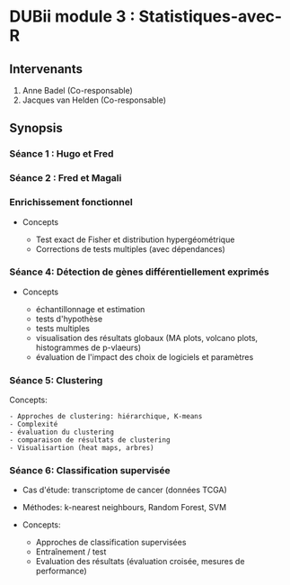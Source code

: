
# DUBii module 3 : Statistiques-avec-R

## Intervenants

1. Anne Badel (Co-responsable)
2. Jacques van Helden (Co-responsable)

## Synopsis

### Séance 1 : Hugo et Fred

### Séance 2 : Fred et Magali

### Enrichissement fonctionnel

- Concepts

    - Test exact de Fisher et distribution hypergéométrique 
    - Corrections de tests multiples (avec dépendances)

### Séance 4: Détection de gènes différentiellement exprimés

- Concepts

    - échantillonnage et estimation
    - tests d'hypothèse
    - tests multiples
    - visualisation des résultats globaux  (MA plots, volcano plots, histogrammes de p-vlaeurs)
    - évaluation de l'impact des choix de logiciels et paramètres 

### Séance 5: Clustering

Concepts:

    - Approches de clustering: hiérarchique, K-means
    - Complexité
    - évaluation du clustering
    - comparaison de résultats de clustering
    - Visualisartion (heat maps, arbres)

### Séance 6: Classification supervisée

- Cas d'étude: transcriptome de cancer (données TCGA)
- Méthodes: k-nearest neighbours, Random Forest, SVM
- Concepts:

    - Approches de classification supervisées
    - Entraînement / test
    - Evaluation des résultats (évaluation croisée, mesures de performance)
    
    

